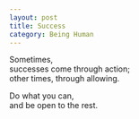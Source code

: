 ```yaml
---
layout: post
title: Success
category: Being Human 
---
```


Sometimes,  
successes come through action;  
other times, through allowing.

Do what you can,  
and be open to the rest.
